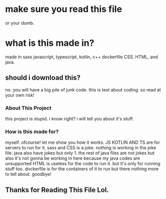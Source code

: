 # make sure you read this file
or your dumb.
# what is this made in?
made in sass javascript, typescript, kotlin, c++ dockerfile CSS. HTML, and java.
## should i download this? 
no. you will have a big pile of junk code. this is test about coding. so read at your own risk!
### About This Project
this project is stupid. i know right? i will tell you about it's stuff.
### How is this made for?
myself. ofcourse! let me show you how it works.
JS KOTLIN AND TS are for servers to run for it.
sass and CSS is a joke. nothing is working in the joke file.
java also have jokes but only 1. the rest of java files are not jokes but also it's not gonna be working in here because my java codes are unsupported
HTML is useless for the code to run it. but it's only for running stuff too.
dockerfile is for the containers of it to run but there nothing more to tell about. goodbye!
## Thanks for Reading This File Lol.
